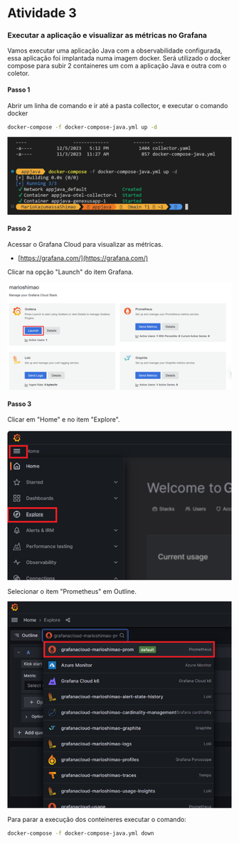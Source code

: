 # Atividade 3

### Executar a aplicação e visualizar as métricas no Grafana
Vamos executar uma aplicação Java com a observabilidade configurada, essa aplicação foi implantada numa imagem docker.
Será utilizado o docker compose para subir 2 containeres um com a aplicação Java e outra com o coletor.

#### Passo 1
Abrir um linha de comando e ir até a pasta collector, e executar o comando docker

```bash
docker-compose -f docker-compose-java.yml up -d
```

![dockercomposeup](images/dockercomposeup.png)

#### Passo 2
Acessar o Grafana Cloud para visualizar as métricas.

- [https://grafana.com/](https://grafana.com/)

Clicar na opção "Launch" do item Grafana.

![Grafana Launch](images/grafanalaunch.png)

#### Passo 3
Clicar em "Home" e no item "Explore".

![Grafana Explore](images/grafanaexplore.png)

Selecionar o item "Prometheus" em Outline.

![Grafana Prometheus](images/grafanaprometheus.png)


Para parar a execução dos conteineres executar o comando:

```bash
docker-compose -f docker-compose-java.yml down
```
